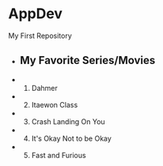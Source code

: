 # AppDev
My First Repository
+ ## My Favorite Series/Movies
+ 1. Dahmer
+ 2. Itaewon Class
+ 3. Crash Landing On You
+ 4. It's Okay Not to be Okay
+ 5. Fast and Furious
